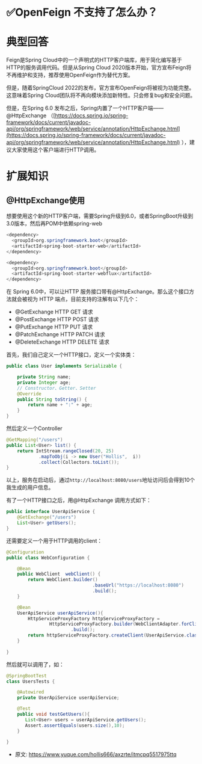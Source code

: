 # ✅OpenFeign 不支持了怎么办？
<!--page header-->

<a name="B0q5f"></a>
# 典型回答

Feign是Spring Cloud中的一个声明式的HTTP客户端库，用于简化编写基于HTTP的服务调用代码。但是从Spring Cloud 2020版本开始，官方宣布Feign将不再维护和支持，推荐使用OpenFeign作为替代方案。

但是，随着SpringCloud 2022的发布，官方宣布OpenFeign将被视为功能完整。这意味着Spring Cloud团队将不再向模块添加新特性。只会修复bug和安全问题。

但是，在Spring 6.0 发布之后，Spring内置了一个HTTP客户端——@HttpExchange （[https://docs.spring.io/spring-framework/docs/current/javadoc-api/org/springframework/web/service/annotation/HttpExchange.html](https://docs.spring.io/spring-framework/docs/current/javadoc-api/org/springframework/web/service/annotation/HttpExchange.html) ），建议大家使用这个客户端进行HTTP调用。

<a name="nAozn"></a>
# 扩展知识

<a name="xa8CN"></a>
## @HttpExchange使用

想要使用这个新的HTTP客户端，需要Spring升级到6.0，或者SpringBoot升级到3.0版本，然后再POM中依赖spring-web

```java
<dependency>
  <groupId>org.springframework.boot</groupId>
  <artifactId>spring-boot-starter-web</artifactId>
</dependency>

<dependency>
  <groupId>org.springframework.boot</groupId>
  <artifactId>spring-boot-starter-webflux</artifactId>
</dependency>
```

在 Spring 6.0中，可以让HTTP 服务接口带有@HttpExchange。那么这个接口方法就会被视为 HTTP 端点，目前支持的注解有以下几个：

- @GetExchange  HTTP GET 请求
- @PostExchange  HTTP POST 请求
- @PutExchange  HTTP PUT 请求
- @PatchExchange  HTTP PATCH 请求
- @DeleteExchange  HTTP DELETE 请求

首先，我们自己定义一个HTTP接口，定义一个实体类：

```java
public class User implements Serializable {

    private String name;
    private Integer age;
    // Constructor、Getter、Setter
    @Override
    public String toString() {
        return name + ":" + age;
    }
}

```

然后定义一个Controller
```java
@GetMapping("/users")
public List<User> list() {
    return IntStream.rangeClosed(20, 25)
            .mapToObj(i -> new User("Hollis",  i))
            .collect(Collectors.toList());
}
```

以上，服务在启动后，通过`http://localhost:8080/users`地址访问后会得到10个我生成的用户信息。

有了一个HTTP接口之后，用@HttpExchange 调用方式如下：

```java
public interface UserApiService {
    @GetExchange("/users")
    List<User> getUsers();
}
```

还需要定义一个用于HTTP调用的client：

```java
@Configuration
public class WebConfiguration {

    @Bean
    public WebClient  webClient() {
        return WebClient.builder()
                                .baseUrl("https://localhost:8080")
                                .build();
    }

    @Bean
    UserApiService userApiService(){
        HttpServiceProxyFactory httpServiceProxyFactory =
                HttpServiceProxyFactory.builder(WebClientAdapter.forClient(webClient()))
                        .build();
        return httpServiceProxyFactory.createClient(UserApiService.class);
    }
    	
}
```

然后就可以调用了，如：

```java
@SpringBootTest
class UsersTests {

    @Autowired
    private UserApiService userApiService;

    @Test
    public void testGetUsers(){
       List<User> users = userApiService.getUsers();
       Assert.assertEquals(users.size(),10);
    }
    
}
```



<!--page footer-->
- 原文: <https://www.yuque.com/hollis666/axzrte/itmcpq5517975ttq>